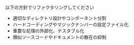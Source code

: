以下の方針でリファクタリングしてください
- 適切なディレクトリ設計やコンポーネント分割
- ハードコーディングやマジックナンバーの設定ファイル化
- 重要な処理の外部化、テスタブル化
- 類似ソースコードやドキュメントの散在の抑制
